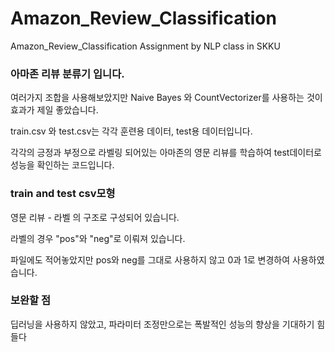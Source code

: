 # Amazon_Review_Classification
Amazon_Review_Classification Assignment by NLP class in SKKU

### 아마존 리뷰 분류기 입니다.
여러가지 조합을 사용해보았지만 Naive Bayes 와 CountVectorizer를 사용하는 것이 효과가 제일 좋았습니다.

train.csv 와 test.csv는 각각 훈련용 데이터, test용 데이터입니다.

각각의 긍정과 부정으로 라벨링 되어있는 아마존의 영문 리뷰를 학습하여 test데이터로 성능을 확인하는 코드입니다.


### train and test csv모형
영문 리뷰 - 라벨 의 구조로 구성되어 있습니다.

라벨의 경우 "pos"와 "neg"로 이뤄져 있습니다.

파일에도 적어놓았지만 pos와 neg를 그대로 사용하지 않고 0과 1로 변경하여 사용하였습니다.


### 보완할 점
딥러닝을 사용하지 않았고, 파라미터 조정만으로는 폭발적인 성능의 향상을 기대하기 힘들다
